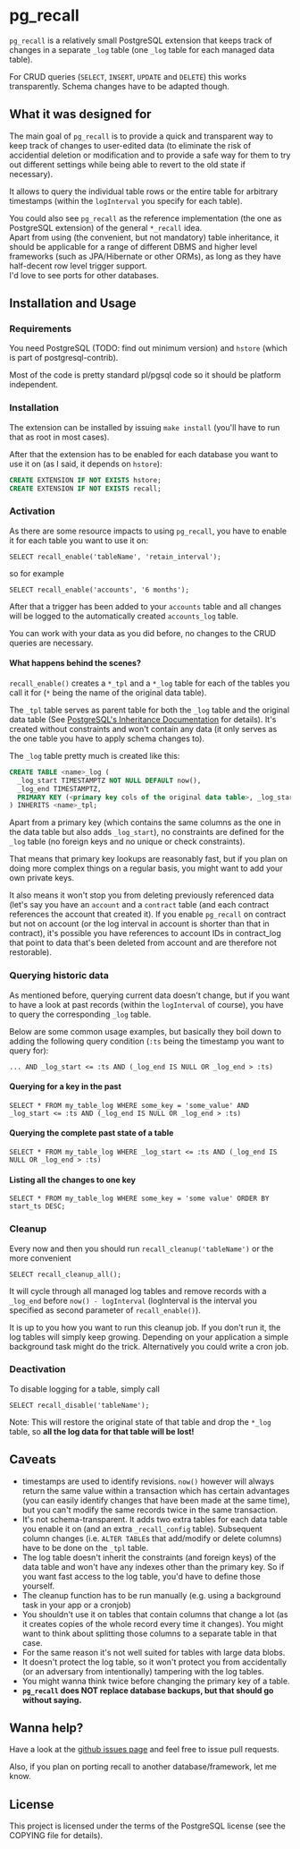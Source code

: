 pg_recall
=========

`pg_recall` is a relatively small PostgreSQL extension that keeps track of changes in a separate `_log` table (one `_log` table for each managed data table). 

For CRUD queries (`SELECT`, `INSERT`, `UPDATE` and `DELETE`) this works transparently. Schema changes have to be adapted though.


What it was designed for
--------

The main goal of `pg_recall` is to provide a quick and transparent way to keep track of changes to user-edited data (to eliminate the risk of accidential deletion or modification and to provide a safe way for them to try out different settings while being able to revert to the old state if necessary).

It allows to query the individual table rows or the entire table for arbitrary timestamps (within the `logInterval` you specify for each table).

You could also see `pg_recall` as the reference implementation (the one as PostgreSQL extension) of the general `*_recall` idea.  
Apart from using (the convenient, but not mandatory) table inheritance, it should be applicable for a range of different DBMS and higher level frameworks (such as JPA/Hibernate or other ORMs), as long as they have half-decent row level trigger support.  
I'd love to see ports for other databases.

Installation and Usage
----------------------

### Requirements

You need PostgreSQL (TODO: find out minimum version) and `hstore` (which is part of postgresql-contrib).

Most of the code is pretty standard pl/pgsql code so it should be platform independent.

### Installation

The extension can be installed by issuing `make install` (you'll have to run that as root in most cases).

After that the extension has to be enabled for each database you want to use it on (as I said, it depends on `hstore`):

```sql
CREATE EXTENSION IF NOT EXISTS hstore;
CREATE EXTENSION IF NOT EXISTS recall;
```

### Activation

As there are some resource impacts to using `pg_recall`, you have to enable it for each table you want to use it on:

    SELECT recall_enable('tableName', 'retain_interval');

so for example

    SELECT recall_enable('accounts', '6 months');

After that a trigger has been added to your `accounts` table and all changes will be logged to the automatically created `accounts_log` table.

You can work with your data as you did before, no changes to the CRUD queries are necessary.

#### What happens behind the scenes?

`recall_enable()` creates a `*_tpl` and a `*_log` table for each of the tables you call it for (`*` being the name of the original data table).

The `_tpl` table serves as parent table for both the `_log` table and the original data table (See [PostgreSQL's Inheritance Documentation][1] for details).
It's created without constraints and won't contain any data (it only serves as the one table you have to apply schema changes to).

The `_log` table  pretty much is created like this:

```SQL
CREATE TABLE <name>_log (
  _log_start TIMESTAMPTZ NOT NULL DEFAULT now(),
  _log_end TIMESTAMPTZ,
  PRIMARY KEY (<primary key cols of the original data table>, _log_start)
) INHERITS <name>_tpl;
```

Apart from a primary key (which contains the same columns as the one in the data table but also adds `_log_start`), no constraints are defined for the `_log` table (no foreign keys and no unique or check constraints).

That means that primary key lookups are reasonably fast, but if you plan on doing more complex things on a regular basis, you might want to add your own private keys.

It also means it won't stop you from deleting previously referenced data (let's say you have an `account` and a `contract` table (and each contract references the account that created it). If you enable `pg_recall` on contract but not on account (or the log interval in account is shorter than that in contract), it's possible you have references to account IDs in contract_log that point to data that's been deleted from account and are therefore not restorable).

### Querying historic data

As mentioned before, querying current data doesn't change, but if you want to have a look at past records (within the `logInterval` of course), you have to query the corresponding `_log` table.

Below are some common usage examples, but basically they boil down to adding the following query condition (`:ts` being the timestamp you want to query for):

    ... AND _log_start <= :ts AND (_log_end IS NULL OR _log_end > :ts)

#### Querying for a key in the past

    SELECT * FROM my_table_log WHERE some_key = 'some_value' AND _log_start <= :ts AND (_log_end IS NULL OR _log_end > :ts)

#### Querying the complete past state of a table

    SELECT * FROM my_table_log WHERE _log_start <= :ts AND (_log_end IS NULL OR _log_end > :ts)

#### Listing all the changes to one key

    SELECT * FROM my_table_log WHERE some_key = 'some value' ORDER BY start_ts DESC;

### Cleanup

Every now and then you should run `recall_cleanup('tableName')` or the more convenient

    SELECT recall_cleanup_all();

It will cycle through all managed log tables and remove records with a `_log_end` before `now() - logInterval` (logInterval is the interval you specified as second parameter of `recall_enable()`).

It is up to you how you want to run this cleanup job. If you don't run it, the log tables will simply keep growing. Depending on your application a simple background task might do the trick. Alternatively you could write a cron job.

### Deactivation

To disable logging for a table, simply call

    SELECT recall_disable('tableName');
    
Note: This will restore the original state of that table and drop the `*_log` table, so **all the log data for that table will be lost!**


Caveats
-------

- timestamps are used to identify revisions. `now()` however will always return the same value within a transaction which has certain advantages (you can easily identify changes that have been made at the same time), but you can't modify the same records twice in the same transaction.
- It's not schema-transparent. It adds two extra tables for each data table you enable it on (and an extra `_recall_config` table). Subsequent column changes (i.e. `ALTER TABLE`s that add/modify or delete columns) have to be done on the `_tpl` table.
- The log table doesn't inherit the constraints (and foreign keys) of the data table and won't have any indexes other than the primary key. So if you want fast access to the log table, you'd have to define those yourself.
- The cleanup function has to be run manually (e.g. using a background task in your app or a cronjob)
- You shouldn't use it on tables that contain columns that change a lot (as it creates copies of the whole record every time it changes). You might want to think about splitting those columns to a separate table in that case.
- For the same reason it's not well suited for tables with large data blobs.
- It doesn't protect the log table, so it won't protect you from accidentally (or an adversary from intentionally) tampering with the log tables.
- You might wanna think twice before changing the primary key of a table.
- **`pg_recall` does NOT replace database backups, but that should go without saying.**


Wanna help?
-----------

Have a look at the [github issues page][2] and feel free to issue pull requests.

Also, if you plan on porting recall to another database/framework, let me know.

License
-------

This project is licensed under the terms of the PostgreSQL license (see the COPYING file for details).

[1]: http://www.postgresql.org/docs/current/static/ddl-inherit.html
[2]: https://github.com/mreithub/pg_recall/issues
